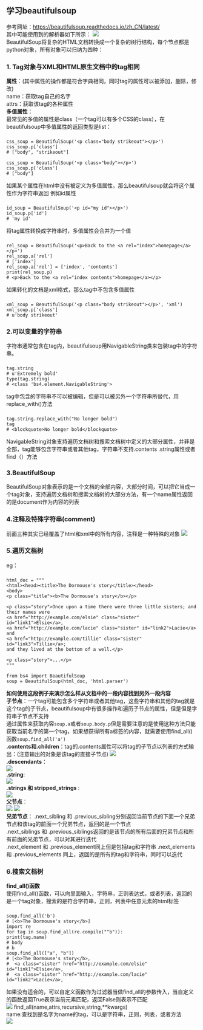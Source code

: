 ## 学习beautifulsoup  
参考网址：https://beautifulsoup.readthedocs.io/zh_CN/latest/  
其中可能使用到的解析器如下所示： 
![](img/3-1.png)  
BeautifulSoup将复杂的HTML文档转换成一个复杂的树行结构，每个节点都是python对象，所有对象可以归纳为四种：  
### 1. Tag对象与XML和HTML原生文档中的tag相同  
**属性**：(其中属性的操作都是符合字典相同，同时tag的属性可以被添加，删除，修改)  
name：获取tag自己的名字  
attrs：获取该tag的各种属性  
**多值属性**：  
最常见的多值的属性是class（一个tag可以有多个CSS的class），在beautifulsoup中多值属性的返回类型是list：  
###
	css_soup = BeautifulSoup('<p class="body strikeout"></p>')
	css_soup.p['class']
	# ["body", "strikeout"]

	css_soup = BeautifulSoup('<p class="body"></p>')
	css_soup.p['class']
	# ["body"]
如果某个属性在html中没有被定义为多值属性，那么beautifulsoup就会将这个属性作为字符串返回  例如id属性   
###
	id_soup = BeautifulSoup('<p id="my id"></p>')
	id_soup.p['id']
	# 'my id'
将tag属性转换成字符串时，多值属性会合并为一个值  
###
	rel_soup = BeautifulSoup('<p>Back to the <a rel="index">homepage</a></p>')
	rel_soup.a['rel']
	# ['index']
	rel_soup.a['rel'] = ['index', 'contents']
	print(rel_soup.p)
	# <p>Back to the <a rel="index contents">homepage</a></p>
如果转化的文档是xml格式，那么tag中不包含多值属性  
###
	xml_soup = BeautifulSoup('<p class="body strikeout"></p>', 'xml')
	xml_soup.p['class']
	# u'body strikeout'
### 2.可以变量的字符串
字符串通常包含在tag内，beautifulsoup用NavigableString类来包装tag中的字符串。  
###
	tag.string
	# u'Extremely bold'
	type(tag.string)
	# <class 'bs4.element.NavigableString'>

tag中包含的字符串不可以被编辑，但是可以被另外一个字符串所替代，用replace_with()方法  
###
	tag.string.replace_with("No longer bold")
	tag
	# <blockquote>No longer bold</blockquote>
NavigableString对象支持遍历文档树和搜索文档树中定义的大部分属性，并非是全部，tag能够包含字符串或者其他tag，字符串不支持.contents .string属性或者find（）方法  
### 3.BeautifulSoup
BeautifulSoup对象表示的是一个文档的全部内容，大部分时间，可以把它当成一个tag对象，支持遍历文档树和搜索文档树的大部分方法，有一个name属性返回的是document作为内容的列表  
### 4.注释及特殊字符串(comment)
前面三种其实已经覆盖了html和xml中的所有内容，注释是一种特殊的对象
![](img/3-2.png)
### 5.遍历文档树
eg：  
###
	html_doc = """
	<html><head><title>The Dormouse's story</title></head>
    <body>
	<p class="title"><b>The Dormouse's story</b></p>

	<p class="story">Once upon a time there were three little sisters; and their names were
	<a href="http://example.com/elsie" class="sister" id="link1">Elsie</a>,
	<a href="http://example.com/lacie" class="sister" id="link2">Lacie</a> and
	<a href="http://example.com/tillie" class="sister" id="link3">Tillie</a>;
	and they lived at the bottom of a well.</p>

	<p class="story">...</p>
	"""

	from bs4 import BeautifulSoup
	soup = BeautifulSoup(html_doc, 'html.parser')
**如何使用这段例子来演示怎么样从文档中的一段内容找到另外一段内容**  
**子节点**：一个tag可能包含多个字符串或者其他tag，这些字符串和其他的tag就是这个tag的子节点，beautifulsoup中有很多操作和遍历子节点的属性，但是但是字符串子节点不支持  
通过属性来获取内容`soup.a`或者`soup.body.p`但是需要注意的是使用这种方法只能获取当前名字的第一个tag，如果想获得所有a标签的内容，就需要使用find_all()函数`soup.find_all('a')`  
**.contents和.children**：tag的.contents属性可以将tag的子节点以列表的方式输出：(注意输出的对象是该tag的直接子节点)
![](img/3-3.png)    
**.descendants**：   
![](img/3-4.png)  
**.string**:  
![](img/3-5.png)  
**.strings 和 stripped_strings** :  
![](img/3-6.png)  
**父节点**：  
![](img/3-7.png)
![](img/3-8.png)  
**兄弟节点**： 
.next_sibling 和 .previous_sibling分别返回当前节点的下面一个兄弟节点和该tag的前面一个兄弟节点，返回的是一个节点  
.next_siblings 和 .previous_siblings返回的是该节点的所有后面的兄弟节点和所有前面的兄弟节点，可以对其进行迭代  
.next_element 和 .previous_element同上但是包括tag和字符串
.next_elements 和 .previous_elements 同上，返回的是所有的tag和字符串，同时可以迭代  
### 6.搜索文档树 
**find_all()函数**   
使用find_all()函数，可以向里面输入，字符串，正则表达式，或者列表，返回的是一个tag对象，搜索的是符合字符串，正则，列表中任意元素的html标签
###
	soup.find_all('b')
	# [<b>The Dormouse's story</b>]
	import re
	for tag in soup.find_all(re.compile("^b")):
    print(tag.name)
	# body
	# b
	soup.find_all(["a", "b"])
	# [<b>The Dormouse's story</b>,
	#  <a class="sister" href="http://example.com/elsie" id="link1">Elsie</a>,
	#  <a class="sister" href="http://example.com/lacie" id="link2">Lacie</a>,
如果没有适合的，可以自定义函数作为过滤器当做find_all的参数传入，当自定义的函数返回True表示当前元素匹配，返回False则表示不匹配  
![](img/3-9.png)
find_all(name,attrs,recursive,string,**kwargs)   
name:查找到是名字为name的tag，可以是字符串，正则，列表，或者方法  
![](img/3-10)
 
